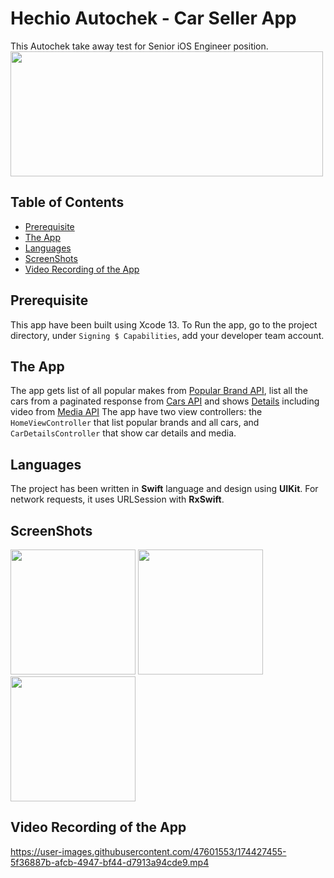 # Hechio Autochek - Car Seller App

This Autochek take away test for Senior iOS Engineer position.
<img src="https://user-images.githubusercontent.com/47601553/174427604-cdea07cd-c145-41a9-a741-fa757726b23b.png" width="500" height="200" style="max-width:100%;">

## Table of Contents

- [Prerequisite](#prerequisite)
- [The App](#theapp)
- [Languages](#language)
- [ScreenShots](#screenshots)
- [Video Recording of the App](#videorecordingoftheapp])

## Prerequisite
This app have been built using Xcode 13. To Run the app, go to the project directory, under `Signing $ Capabilities`, add your developer team account.

## The App
The app gets list of all popular makes from [Popular Brand API](https://api.staging.myautochek.com/v1/inventory/make?popular=true), list all the cars from a paginated response from [Cars API](https://api.staging.myautochek.com/v1/inventory/car/search) and shows [Details](https://api.staging.myautochek.com/v1/inventory/car/{carId}) including video from [Media API](https://api.staging.myautochek.com/v1/inventory/car_media?carId={carId})
The app have two view controllers: the `HomeViewController` that list popular brands and all cars, and `CarDetailsController` that show car details and media.

## Languages
The project has been written in <b>Swift</b> language and design using <b>UIKit</b>. For network requests, it uses URLSession with <b>RxSwift</b>.

## ScreenShots

<img src="https://user-images.githubusercontent.com/47601553/174427181-e56cc240-3c18-4bc3-b382-511492d1dd27.png" width="200" style="max-width:100%;"> <img src="https://user-images.githubusercontent.com/47601553/174427193-e64e8401-73c7-434a-b870-1d90b5767961.png" width="200" style="max-width:100%;"> <img src="https://user-images.githubusercontent.com/47601553/174427200-09ac94ff-dc34-4cec-95a6-855b14f944f2.png" width="200" style="max-width:100%;"> 

## Video Recording of the App

https://user-images.githubusercontent.com/47601553/174427455-5f36887b-afcb-4947-bf44-d7913a94cde9.mp4

